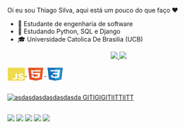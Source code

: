 Oi eu sou Thiago Silva, aqui está um pouco do que faço ❤
 
- 🔭 Estudante de engenharia de software
- 🌱 Estudando Python, SQL e Django
- 🎓 Universidade Catolica De Brasilia (UCB)

 
 
 
<div align="center">
  <a href="https://github.com/Disrrptt">
  <img height="180em" src="https://github-readme-stats.vercel.app/api?username=Disrrptt&show_icons=true&theme=dracula&include_all_commits=true&count_private=true"/>
  <img height="180em" src="https://github-readme-stats.vercel.app/api/top-langs/?username=Disrrptt&layout=compact&langs_count=7&theme=dracula"/>
</div>
<div style="display: inline_block"><br>
  <img align="center" alt="Gustavo-Js" height="30" width="40" src="https://raw.githubusercontent.com/devicons/devicon/master/icons/javascript/javascript-plain.svg">
  <img align="center" alt="Gustavo-HTML" height="30" width="40" src="https://raw.githubusercontent.com/devicons/devicon/master/icons/html5/html5-original.svg">
  <img align="center" alt="Gustavo-CSS" height="30" width="40" src="https://raw.githubusercontent.com/devicons/devicon/master/icons/css3/css3-original.svg">


##

![asdasdasdasdasdasda GITIGIGITIITTIITT](https://user-images.githubusercontent.com/116782583/208207639-f412320e-c5ab-4c36-a9cb-f4d141fbdd4a.gif)





   ##
   
  <a href="https://www.youtube.com/channel/UCnaCUt_HQM1MDMDKfskE9xg" target="_blank"><img src="https://img.shields.io/badge/YouTube-FF0000?style=for-the-badge&logo=youtube&logoColor=white" target="_blank"></a>
  <a href="https://instagram.com/Guhvilleth" target="_blank"><img src="https://img.shields.io/badge/-Instagram-%23E4405F?style=for-the-badge&logo=instagram&logoColor=white" target="_blank"></a>
  <a href = "mailto:gustavovilleth@gmail.com"><img src="https://img.shields.io/badge/-Gmail-%23333?style=for-the-badge&logo=gmail&logoColor=white" target="_blank"></a>
  <a href="https://https://www.linkedin.com/in/gustavo-villeth-49762a24b/" target="_blank"><img src="https://img.shields.io/badge/-LinkedIn-%230077B5?style=for-the-badge&logo=linkedin&logoColor=white" target="_blank"></a>
<a href="https://discord.gg/326359399859879937" target="_blank"><img src="https://img.shields.io/badge/Discord-7289DA?style=for-the-badge&logo=discord&logoColor=white" target="_blank"></a> 
